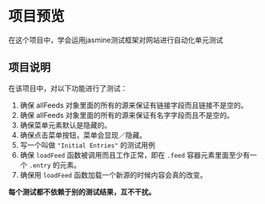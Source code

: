 # 项目预览

在这个项目中，学会运用jasmine测试框架对网站进行自动化单元测试


## 项目说明

在该项目中，对以下功能进行了测试：

1. 确保 allFeeds 对象里面的所有的源来保证有链接字段而且链接不是空的。
2. 确保 allFeeds 对象里面的所有的源来保证有名字字段而且不是空的。
3. 确保菜单元素默认是隐藏的。
4. 确保点击菜单按钮，菜单会显现／隐藏。
5. 写一个叫做 `"Initial Entries"` 的测试用例
6. 确保 `loadFeed` 函数被调用而且工作正常，即在 `.feed` 容器元素里面至少有一个 `.entry` 的元素。
7. 确保用 `loadFeed` 函数加载一个新源的时候内容会真的改变。


<strong>每个测试都不依赖于别的测试结果，互不干扰。</strong>





